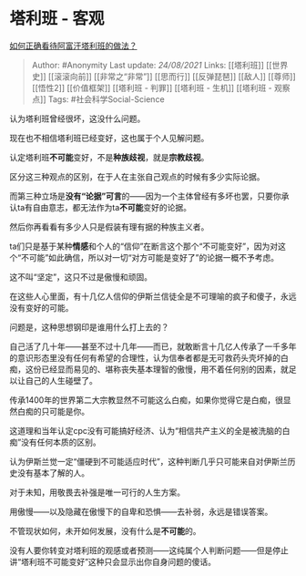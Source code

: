 # 塔利班 - 客观
[如何正确看待阿富汗塔利班的做法？](https://www.zhihu.com/question/480268810/answer/2074675824)

> Author: #Anonymity 
Last update: *24/08/2021* 
Links: [[塔利班]] [[世界史]] [[滚滚向前]] [[非常之“非常”]] [[思而行]] [[反弹琵琶]] [[敌人]] [[尊师]] [[悟性2]] [[价值框架]] [[塔利班 - 判罪]] [[塔利班 - 生机]] [[塔利班 - 观察点]]
Tags:  #社会科学Social-Science 
  
认为塔利班曾经很坏，这没什么问题。

现在也不相信塔利班已经变好，这也属于个人见解问题。

认定塔利班**不可能**变好，不是**种族歧视**，就是**宗教歧视**。

区分这三种观点的区别，在于人在主张自己观点的时候有多少实际论据。

而第三种立场是**没有“论据”可言**的——因为一个主体曾经有多坏也罢，只要你承认ta有自由意志，都无法作为ta**不可能**变好的论据。

然后你再看看有多少人只是假装有理有据的种族主义者。

ta们只是基于某种**情感**和个人的“信仰”在断言这个那个“不可能变好”，因为对这个“不可能”如此确信，所以对一切“对方可能是变好了”的论据一概不予考虑。

这不叫“坚定”，这只不过是傲慢和顽固。

在这些人心里面，有十几亿人信仰的伊斯兰信徒全是不可理喻的疯子和傻子，永远没有变好的可能。

问题是，这种思想钢印是谁用什么打上去的？

自己活了几十年——甚至不过十几年——而已，就敢断言十几亿人传承了一千多年的意识形态里没有任何有希望的合理性，认为信奉者都是无可救药头壳坏掉的白痴，这份已经显而易见的、堪称丧失基本理智的傲慢，用不着任何别的因素，就足以让自己的人生碰壁了。

传承1400年的世界第二大宗教显然不可能这么白痴，如果你觉得它是白痴，很显然白痴的只可能是你。

这道理和当年认定cpc没有可能搞好经济、认为“相信共产主义的全是被洗脑的白痴”没有任何本质的区别。

认为伊斯兰觉一定“僵硬到不可能适应时代”，这种判断几乎只可能来自对伊斯兰历史没有基本了解的人。

对于未知，用敬畏去补强是唯一可行的人生方案。

用傲慢——以及隐藏在傲慢下的自卑和恐惧——去补弱，永远是错误答案。

不管现状如何，未开如何发展，没有什么是**不可能**的。

没有人要你转变对塔利班的观感或者预测——这纯属个人判断问题——但是停止讲“塔利班不可能变好”这种只会显示出你自身问题的傻话。